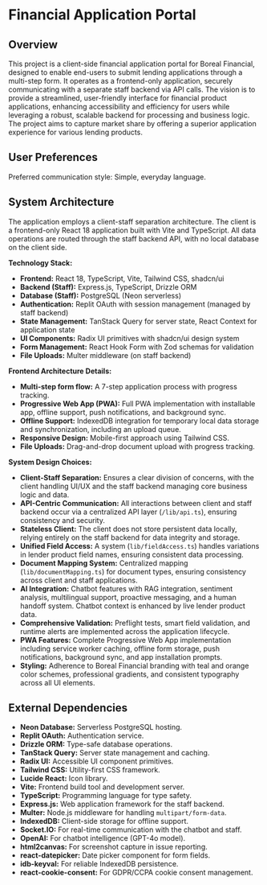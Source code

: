 # Financial Application Portal

## Overview

This project is a client-side financial application portal for Boreal Financial, designed to enable end-users to submit lending applications through a multi-step form. It operates as a frontend-only application, securely communicating with a separate staff backend via API calls. The vision is to provide a streamlined, user-friendly interface for financial product applications, enhancing accessibility and efficiency for users while leveraging a robust, scalable backend for processing and business logic. The project aims to capture market share by offering a superior application experience for various lending products.

## User Preferences

Preferred communication style: Simple, everyday language.

## System Architecture

The application employs a client-staff separation architecture. The client is a frontend-only React 18 application built with Vite and TypeScript. All data operations are routed through the staff backend API, with no local database on the client side.

**Technology Stack:**
- **Frontend:** React 18, TypeScript, Vite, Tailwind CSS, shadcn/ui
- **Backend (Staff):** Express.js, TypeScript, Drizzle ORM
- **Database (Staff):** PostgreSQL (Neon serverless)
- **Authentication:** Replit OAuth with session management (managed by staff backend)
- **State Management:** TanStack Query for server state, React Context for application state
- **UI Components:** Radix UI primitives with shadcn/ui design system
- **Form Management:** React Hook Form with Zod schemas for validation
- **File Uploads:** Multer middleware (on staff backend)

**Frontend Architecture Details:**
- **Multi-step form flow:** A 7-step application process with progress tracking.
- **Progressive Web App (PWA):** Full PWA implementation with installable app, offline support, push notifications, and background sync.
- **Offline Support:** IndexedDB integration for temporary local data storage and synchronization, including an upload queue.
- **Responsive Design:** Mobile-first approach using Tailwind CSS.
- **File Uploads:** Drag-and-drop document upload with progress tracking.

**System Design Choices:**
- **Client-Staff Separation:** Ensures a clear division of concerns, with the client handling UI/UX and the staff backend managing core business logic and data.
- **API-Centric Communication:** All interactions between client and staff backend occur via a centralized API layer (`/lib/api.ts`), ensuring consistency and security.
- **Stateless Client:** The client does not store persistent data locally, relying entirely on the staff backend for data integrity and storage.
- **Unified Field Access:** A system (`lib/fieldAccess.ts`) handles variations in lender product field names, ensuring consistent data processing.
- **Document Mapping System:** Centralized mapping (`lib/documentMapping.ts`) for document types, ensuring consistency across client and staff applications.
- **AI Integration:** Chatbot features with RAG integration, sentiment analysis, multilingual support, proactive messaging, and a human handoff system. Chatbot context is enhanced by live lender product data.
- **Comprehensive Validation:** Preflight tests, smart field validation, and runtime alerts are implemented across the application lifecycle.
- **PWA Features:** Complete Progressive Web App implementation including service worker caching, offline form storage, push notifications, background sync, and app installation prompts.
- **Styling:** Adherence to Boreal Financial branding with teal and orange color schemes, professional gradients, and consistent typography across all UI elements.

## External Dependencies

- **Neon Database:** Serverless PostgreSQL hosting.
- **Replit OAuth:** Authentication service.
- **Drizzle ORM:** Type-safe database operations.
- **TanStack Query:** Server state management and caching.
- **Radix UI:** Accessible UI component primitives.
- **Tailwind CSS:** Utility-first CSS framework.
- **Lucide React:** Icon library.
- **Vite:** Frontend build tool and development server.
- **TypeScript:** Programming language for type safety.
- **Express.js:** Web application framework for the staff backend.
- **Multer:** Node.js middleware for handling `multipart/form-data`.
- **IndexedDB:** Client-side storage for offline support.
- **Socket.IO:** For real-time communication with the chatbot and staff.
- **OpenAI:** For chatbot intelligence (GPT-4o model).
- **html2canvas:** For screenshot capture in issue reporting.
- **react-datepicker:** Date picker component for form fields.
- **idb-keyval:** For reliable IndexedDB persistence.
- **react-cookie-consent:** For GDPR/CCPA cookie consent management.